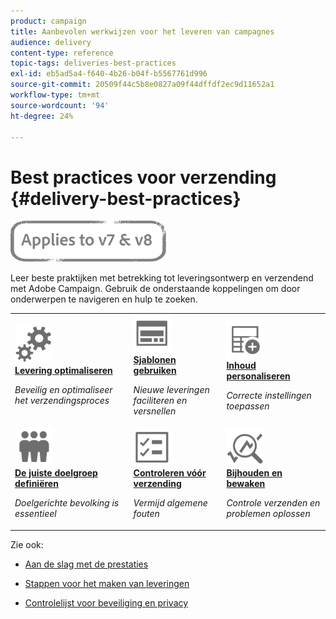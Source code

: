 ```yaml
---
product: campaign
title: Aanbevolen werkwijzen voor het leveren van campagnes
audience: delivery
content-type: reference
topic-tags: deliveries-best-practices
exl-id: eb5ad5a4-f640-4b26-b04f-b5567761d996
source-git-commit: 20509f44c5b8e0827a09f44dffdf2ec9d11652a1
workflow-type: tm+mt
source-wordcount: '94'
ht-degree: 24%

---
```


# Best practices voor verzending {#delivery-best-practices}

![](../../assets/common.svg)

Leer beste praktijken met betrekking tot leveringsontwerp en verzendend met Adobe Campaign. Gebruik de onderstaande koppelingen om door onderwerpen te navigeren en hulp te zoeken.

<table>
<tr>
  <td>
    <a href="optimize-delivery.md">
      <img alt="Optimaliseren" src="assets/do-not-localize/optimize.svg" width="60px"/>
    </a>
    <div>
      <a href="optimize-delivery.md">
    <strong>Levering optimaliseren</strong>
    </a>
    </div>
    <p>
    <em>Beveilig en optimaliseer het verzendingsproces</em>
    <p>
  </td>
   <td>
    <a href="use-templates.md">
      <img alt="Sjablonen" src="assets/do-not-localize/design.svg" width="60px"/>
    </a>
    <div>
      <a href="use-templates.md">
    <strong>Sjablonen gebruiken</strong>
    </a>
    </div>
    <p>
    <em>Nieuwe leveringen faciliteren en versnellen</em>
    <p>
  </td>
  <td>
    <a href="design-and-personalize.md">
      <img alt="Ontwerp" src="assets/do-not-localize/custom.svg" width="60px"/>
    </a>
    <div>
      <a href="design-and-personalize.md">
    <strong>Inhoud personaliseren</strong>
    </a>
    </div>
    <p>
    <em>Correcte instellingen toepassen</em>
    <p>
  </td>
</tr>
<tr>
  <td>
    <a href="define-the-right-audience.md">
      <img alt="Target" src="assets/do-not-localize/profiles.svg" width="60px"/>
    </a>
    <div>
      <a href="define-the-right-audience.md">
    <strong>De juiste doelgroep definiëren</strong>
    </a>
    </div>
    <p>
    <em>Doelgerichte bevolking is essentieel</em>
    <p>
  </td>
   <td>
    <a href="check-before-sending.md">
      <img alt="Controleren" src="assets/do-not-localize/start.svg" width="60px"/>
    </a>
    <div>
      <a href="check-before-sending.md">
    <strong>Controleren vóór verzending</strong>
    </a>
    </div>
    <p>
    <em>Vermijd algemene fouten</em>
    <p>
  </td>
  <td>
    <a href="track-and-monitor.md">
      <img alt="Optimaliseren" src="assets/do-not-localize/troubleshoot.svg" width="60px"/>
    </a>
    <div>
      <a href="track-and-monitor.md">
    <strong>Bijhouden en bewaken</strong>
    </a>
    </div>
    <p>
    <em>Controle verzenden en problemen oplossen</em>
    <p>
  </td>
</tr>
</table>

Zie ook:

* [Aan de slag met de prestaties](about-deliverability.md)

* [Stappen voor het maken van leveringen](steps-about-delivery-creation-steps.md)

* [Controlelijst voor beveiliging en privacy](https://helpx.adobe.com/nl/campaign/kb/acc-security.html)
